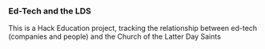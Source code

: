 ### Ed-Tech and the LDS

This is a Hack Education project, tracking the relationship between ed-tech (companies and people) and the Church of the Latter Day Saints
